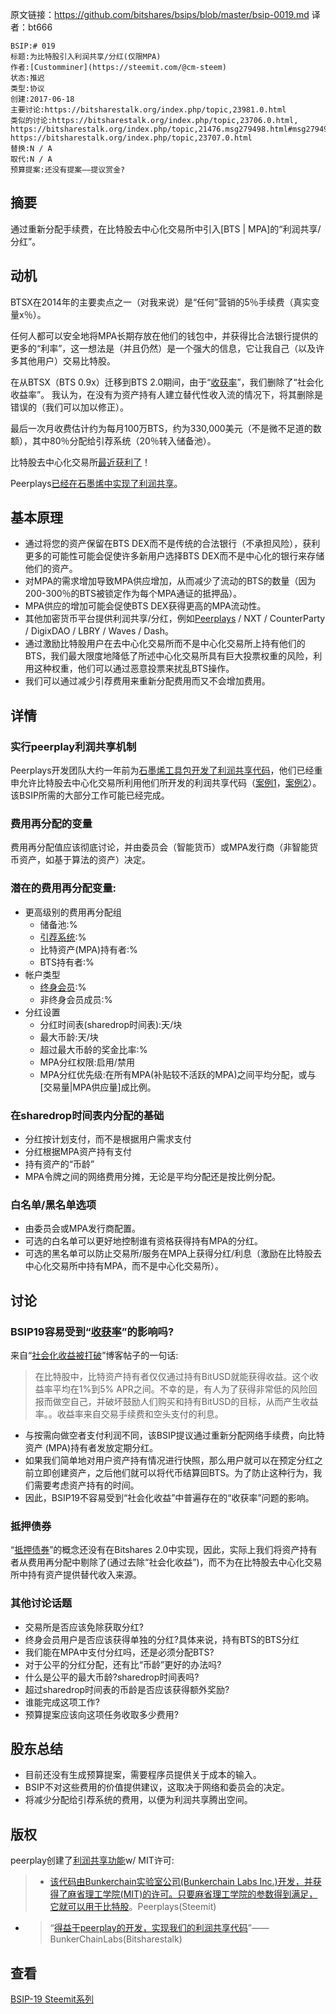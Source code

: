 原文链接：https://github.com/bitshares/bsips/blob/master/bsip-0019.md
译者：bt666

    BSIP:# 019
    标题:为比特股引入利润共享/分红(仅限MPA)
    作者:[Customminer](https://steemit.com/@cm-steem)
    状态:推迟
    类型:协议
    创建:2017-06-18
    主要讨论:https://bitsharestalk.org/index.php/topic,23981.0.html
    类似的讨论:https://bitsharestalk.org/index.php/topic,23706.0.html, https://bitsharestalk.org/index.php/topic,21476.msg279498.html#msg279498, https://bitsharestalk.org/index.php/topic,23707.0.html
    替换:N / A
    取代:N / A
    预算提案:还没有提案——提议赏金?

## 摘要 ##

通过重新分配手续费，在比特股去中心化交易所中引入[BTS | MPA]的“利润共享/分红”。

## 动机 ##

BTSX在2014年的主要卖点之一（对我来说）是“任何”营销的5％手续费（真实变量x％）。

任何人都可以安全地将MPA长期存放在他们的钱包中，并获得比合法银行提供的更多的“利率”，这一想法是（并且仍然）是一个强大的信息，它让我自己（以及许多其他用户）交易比特股。

在从BTSX（BTS 0.9x）迁移到BTS 2.0期间，由于“[收获率](https://bitshares.org/blog/2015/06/08/lessons-learned-from-bitshares-0.x/#socialized-yield-is-broken)”，我们删除了“社会化收益率”。 我认为，在没有为资产持有人建立替代性收入流的情况下，将其删除是错误的（我们可以加以修正）。

最后一次月收费估计约为每月100万BTS，约为330,000美元（不是微不足道的数额），其中80％分配给引荐系统（20％转入储备池）。

比特股去中心化交易所[最近获利了](https://steemit.com/bitshares/@steempower/bitshares-state-of-the-network-13th-june-2017)！

Peerplays[已经在石墨烯中实现了利润共享](https://github.com/BunkerChainLabsInc/peerplays-profitshare)。

## 基本原理 ##

- 通过将您的资产保留在BTS DEX而不是传统的合法银行（不承担风险），获利更多的可能性可能会促使许多新用户选择BTS DEX而不是中心化的银行来存储他们的资产。
- 对MPA的需求增加导致MPA供应增加，从而减少了流动的BTS的数量（因为200-300％的BTS被锁定作为每个MPA通证的抵押品）。
- MPA供应的增加可能会促使BTS DEX获得更高的MPA流动性。
- 其他加密货币平台提供利润共享/分红，例如[Peerplays](https://github.com/BunkerChainLabsInc/peerplays-profitshare) / NXT / CounterParty / DigixDAO / LBRY / Waves / Dash。
- 通过激励比特股用户在去中心化交易所而不是中心化交易所上持有他们的BTS，我们最大限度地降低了所述中心化交易所具有巨大投票权重的风险，利用这种权重，他们可以通过恶意投票来扰乱BTS操作。
- 我们可以通过减少引荐费用来重新分配费用而又不会增加费用。

## 详情 ##

### 实行peerplay利润共享机制 ###

Peerplays开发团队大约一年前为[石墨烯工具包开发了利润共享代码](https://github.com/BunkerChainLabsInc/peerplays-profitshare)，他们已经重申允许比特股去中心化交易所利用他们所开发的利润共享代码（[案例1](https://bitsharestalk.org/index.php/topic,23981.75.html)，[案例2](https://steemit.com/bitshares/@cm-steem/bsip-019-draft-introducing-profit-sharing-dividends-to-bitshares#@peerplays/re-cm-steem-bsip-019-draft-introducing-profit-sharing-dividends-to-bitshares-20170620t032010758z)）。 该BSIP所需的大部分工作可能已经完成。

### 费用再分配的变量 ###

费用再分配值应该彻底讨论，并由委员会（智能货币）或MPA发行商（非智能货币资产，如基于算法的资产）决定。

### 潜在的费用再分配变量: ###

- 更高级别的费用再分配组
	- 储备池:%
	- [引荐系统](http://docs.bitshares.eu//bitshares/user/referral-program.html):%
	- 比特资产(MPA)持有者:%
	- BTS持有者:%
- 帐户类型
	- [终身会员](http://docs.bitshares.eu//bitshares/user/account-memberships.html#lifetime-members):%
	- 非终身会员成员:%
- 分红设置
	- 分红时间表(sharedrop时间表):天/块
	- 最大币龄:天/块
	- 超过最大币龄的奖金比率:%
	- MPA分红权限:启用/禁用
	- MPA分红优先级:在所有MPA(补贴较不活跃的MPA)之间平均分配，或与[交易量|MPA供应量]成比例。

### 在sharedrop时间表内分配的基础 ###

- 分红按计划支付，而不是根据用户需求支付
- 分红根据MPA资产持有支付
- 持有资产的“币龄”
- MPA令牌之间的网络费用分摊，无论是平均分配还是按比例分配。

### 白名单/黑名单选项 ###

- 由委员会或MPA发行商配置。
- 可选的白名单可以更好地控制谁有资格获得持有MPA的分红。
- 可选的黑名单可以防止交易所/服务在MPA上获得分红/利息（激励在比特股去中心化交易所中持有MPA，而不是中心化交易所）。

## 讨论 ##

### BSIP19容易受到“[收获率](https://bitshares.org/blog/2015/06/08/lessons-learned-from-bitshares-0.x/#socialized-yield-is-broken)”的影响吗? ###

来自“[社会化收益被打破](https://bitshares.org/blog/2015/06/08/lessons-learned-from-bitshares-0.x/#socialized-yield-is-broken)”博客帖子的一句话:

> 在比特股中，比特资产持有者仅仅通过持有BitUSD就能获得收益。这个收益率平均在1%到5% APR之间。不幸的是，有人为了获得非常低的风险回报而做空自己，并破坏鼓励人们购买和持有BitUSD的目标，从而产生收益率。。收益率来自交易手续费和空头支付的利息。

- 与按需向做空者支付利润不同，该BSIP提议通过重新分配网络手续费，向比特资产 (MPA)持有者发放定期分红。
- 如果我们简单地对用户资产持有情况进行快照，那么用户就可以在预定分红之前立即创建资产，之后他们就可以将代币结算回BTS。为了防止这种行为，我们需要考虑资产持有的时间。
- 因此，BSIP19不容易受到“社会化收益”中普遍存在的“收获率”问题的影响。

### 抵押债券 ###

“[抵押债券](https://bitshares.org/blog/2015/06/08/lessons-learned-from-bitshares-0.x/#socialized-yield-is-broken)”的概念还没有在Bitshares 2.0中实现，因此，实际上我们将资产持有者从费用再分配中剔除了(通过去除“社会化收益”)，而不为在比特股去中心化交易所中持有资产提供替代收入来源。

### 其他讨论话题 ###

- 交易所是否应该免除获取分红?
- 终身会员用户是否应该获得单独的分红?具体来说，持有BTS的BTS分红
- 我们能在MPA中支付分红吗，还是必须分配BTS?
- 对于公平的分红分配，还有比“币龄”更好的办法吗?
- 什么是公平的最大币龄?sharedrop时间表吗?
- 超过sharedrop时间表的币龄是否应该获得额外奖励?
- 谁能完成这项工作?
- 预算提案应该向这项任务收取多少费用?

## 股东总结 ##

- 目前还没有生成预算提案，需要程序员提供关于成本的输入。
- BSIP不对这些费用的价值提供建议，这取决于网络和委员会的决定。
- 将减少分配给引荐系统的费用，以便为利润共享腾出空间。

## 版权 ##

peerplay创建了[利润共享功能](https://github.com/BunkerChainLabsInc/peerplays-profitshare)w/ MIT许可:

> - [该代码由Bunkerchain实验室公司(Bunkerchain Labs Inc.)开发，并获得了麻省理工学院(MIT)的许可。只要麻省理工学院的参数得到满足，它就可以用于比特股](https://steemit.com/bitshares/@cm-steem/bsip-019-draft-introducing-profit-sharing-dividends-to-bitshares#@peerplays/re-cm-steem-bsip-019-draft-introducing-profit-sharing-dividends-to-bitshares-20170620t032010758z)。Peerplays(Steemit)
- > “[得益于peerplay的开发，实现我们的利润共享代码](https://bitsharestalk.org/index.php/topic,23981.75.html)”——BunkerChainLabs(Bitsharestalk)

## 查看 ##

[BSIP-19 Steemit系列](https://steemit.com/bitshares/@cm-steem/bsip-019-updated-draft-introducing-profit-sharing-dividends-to-bitshares-mpa-only)
